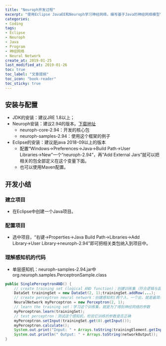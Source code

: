 ```yaml
---
title: "Neuroph开发过程"
excerpt: "使用Eclipse JavaEE和Neuroph学习神经网络，编写基于Java的神经网络模型"
categories:
- Coding
tags:
- Eclipse
- Neuroph
- Java
- Program
- 神经网络
- Neural Network 
create_at: 2019-01-25
last_modified_at: 2019-01-26
toc: true
toc_label: "文章提纲"
toc_icon: "book-reader"
toc_sticky: true
---
```


## 安装与配置
* JDK的安装：建议JRE 1.8以上；
* Neuroph安装：建议2.94的版本。[下载地址](http://neuroph.sourceforge.net/)
  * neuroph-core-2.94：开发的核心包
  * neuroph-samples-2.94：使用这个框架的例子
* Eclipse的安装：建议是java 2018-09以上的版本
  * 配置“Windows→Preferences→Java→Build Path→User Libraries→New”一个“neuroph-2.94”，再“Add External Jars”就可以把相关的包全部定义在这个变量下面。
  * 也可以使用Maven配置。

## 开发小结
### 建立项目
* 在Eclipse中创建一个Java项目。

### 配置项目
* 选中项目，“右键→Properties→Java Build Path→Libraries→Add Library→User Library→neuroph-2.94”即可把相关类包纳入到项目中。
### 理解感知机的代码
* 单层感知机：neuroph-samples-2.94.jar中org.neuroph.samples.PerceptronSample.class
```java
public SinglePerceptronAND() {
    // create training set (logical AND function)：创建训练集（符合逻辑与函数）
    DataSet trainingSet = new DataSet(2, 1);trainingSet.addRow(...);
    // create perceptron neural network：创建感知机(两个入，一个出，就是最简单的单层一个神经元的神经网络)
    NeuralNetwork myPerceptron = new Perceptron(2, 1);
    // learn the training set：学习这个训练集，就是为了得到神经网络的参数
    myPerceptron.learn(trainingSet);
    // test perceptron：测试这个感知机，检验它训练的参数是否正确
    myPerceptron.setInput(trainingSet.get(0).getInput());
    myPerceptron.calculate();
    System.out.print("Input: " + Arrays.toString(trainingElement.getInput()));
    System.out.println(" Output: " + Arrays.toString(networkOutput));
}
```

    
